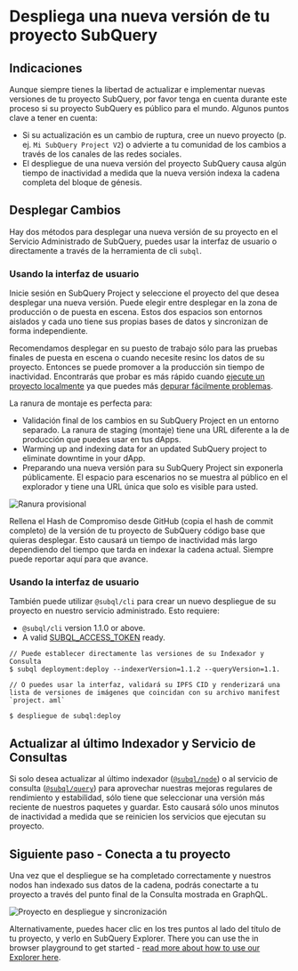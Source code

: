 # Despliega una nueva versión de tu proyecto SubQuery

## Indicaciones

Aunque siempre tienes la libertad de actualizar e implementar nuevas versiones de tu proyecto SubQuery, por favor tenga en cuenta durante este proceso si su proyecto SubQuery es público para el mundo. Algunos puntos clave a tener en cuenta:

- Si su actualización es un cambio de ruptura, cree un nuevo proyecto (p. ej. `Mi SubQuery Project V2`) o advierte a tu comunidad de los cambios a través de los canales de las redes sociales.
- El despliegue de una nueva versión del proyecto SubQuery causa algún tiempo de inactividad a medida que la nueva versión indexa la cadena completa del bloque de génesis.

## Desplegar Cambios

Hay dos métodos para desplegar una nueva versión de su proyecto en el Servicio Administrado de SubQuery, puedes usar la interfaz de usuario o directamente a través de la herramienta de cli `subql`.

### Usando la interfaz de usuario

Inicie sesión en SubQuery Project y seleccione el proyecto del que desea desplegar una nueva versión. Puede elegir entre desplegar en la zona de producción o de puesta en escena. Estos dos espacios son entornos aislados y cada uno tiene sus propias bases de datos y sincronizan de forma independiente.

Recomendamos desplegar en su puesto de trabajo sólo para las pruebas finales de puesta en escena o cuando necesite resinc los datos de su proyecto. Entonces se puede promover a la producción sin tiempo de inactividad. Encontrarás que probar es más rápido cuando [ejecute un proyecto localmente](../run_publish/run.md) ya que puedes más [depurar fácilmente problemas](../academy/tutorials_examples/debug-projects.md).

La ranura de montaje es perfecta para:

- Validación final de los cambios en su SubQuery Project en un entorno separado. La ranura de staging (montaje) tiene una URL diferente a la de producción que puedes usar en tus dApps.
- Warming up and indexing data for an updated SubQuery project to eliminate downtime in your dApp.
- Preparando una nueva versión para su SubQuery Project sin exponerla públicamente. El espacio para escenarios no se muestra al público en el explorador y tiene una URL única que solo es visible para usted.

![Ranura provisional](/assets/img/staging_slot.png)

Rellena el Hash de Compromiso desde GitHub (copia el hash de commit completo) de la versión de tu proyecto de SubQuery código base que quieras desplegar. Esto causará un tiempo de inactividad más largo dependiendo del tiempo que tarda en indexar la cadena actual. Siempre puede reportar aquí para que avance.

### Usando la interfaz de usuario

También puede utilizar `@subql/cli` para crear un nuevo despliegue de su proyecto en nuestro servicio administrado. Esto requiere:

- `@subql/cli` version 1.1.0 or above.
- A valid [SUBQL_ACCESS_TOKEN](/docs/run_publish/ipfs.md#prepare-your-subqlaccesstoken) ready.

```shell
// Puede establecer directamente las versiones de su Indexador y Consulta
$ subql deployment:deploy --indexerVersion=1.1.2 --queryVersion=1.1.

// O puedes usar la interfaz, validará su IPFS CID y renderizará una lista de versiones de imágenes que coincidan con su archivo manifest `project. aml`

$ despliegue de subql:deploy
```

## Actualizar al último Indexador y Servicio de Consultas

Si solo desea actualizar al último indexador ([`@subql/node`](https://www.npmjs.com/package/@subql/node)) o al servicio de consulta ([`@subql/query`](https://www.npmjs.com/package/@subql/query)) para aprovechar nuestras mejoras regulares de rendimiento y estabilidad, sólo tiene que seleccionar una versión más reciente de nuestros paquetes y guardar. Esto causará sólo unos minutos de inactividad a medida que se reinicien los servicios que ejecutan su proyecto.

## Siguiente paso - Conecta a tu proyecto

Una vez que el despliegue se ha completado correctamente y nuestros nodos han indexado sus datos de la cadena, podrás conectarte a tu proyecto a través del punto final de la Consulta mostrada en GraphQL.

![Proyecto en despliegue y sincronización](/assets/img/projects-deploy-sync.png)

Alternativamente, puedes hacer clic en los tres puntos al lado del título de tu proyecto, y verlo en SubQuery Explorer. There you can use the in browser playground to get started - [read more about how to use our Explorer here](../run_publish/query.md).
